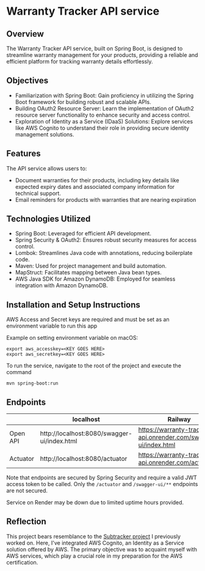 # Warranty Tracker API service

## Overview
The Warranty Tracker API service, built on Spring Boot, is designed to streamline warranty management for your products, providing a reliable and efficient platform for tracking warranty details effortlessly.

## Objectives
* Familiarization with Spring Boot: Gain proficiency in utilizing the Spring Boot framework for building robust and scalable APIs.
* Building OAuth2 Resource Server: Learn the implementation of OAuth2 resource server functionality to enhance security and access control.
* Exploration of Identity as a Service (IDaaS) Solutions: Explore services like AWS Cognito to understand their role in providing secure identity management solutions.

## Features
The API service allows users to:

* Document warranties for their products, including key details like expected expiry dates and associated company information for technical support.
* Email reminders for products with warranties that are nearing expiration


## Technologies Utilized
* Spring Boot: Leveraged for efficient API development.
* Spring Security & OAuth2: Ensures robust security measures for access control.
* Lombok: Streamlines Java code with annotations, reducing boilerplate code.
* Maven: Used for project management and build automation.
* MapStruct: Facilitates mapping between Java bean types.
* AWS Java SDK for Amazon DynamoDB: Employed for seamless integration with Amazon DynamoDB.
  


## Installation and Setup Instructions
AWS Access and Secret keys are required and must be set as an environment variable to run this app

Example on setting environment variable on macOS:
```
export aws_accesskey=<KEY GOES HERE>
export aws_secretkey=<KEY GOES HERE>
```

To run the service, navigate to the root of the project and execute the command

```
mvn spring-boot:run
```
## Endpoints
|          | localhost                                   | Railway                                                     |
|----------|---------------------------------------------|-------------------------------------------------------------|
| Open API | http://localhost:8080/swagger-ui/index.html | https://warranty-tracker-api.onrender.com/swagger-ui/index.html |
| Actuator | http://localhost:8080/actuator              | https://warranty-tracker-api.onrender.com/actuator              |

Note that endpoints are secured by Spring Security and require a valid JWT access token to be called. Only the `/actuator` and `/swagger-ui/**` endpoints are not secured. 

Service on Render may be down due to limited uptime hours provided.

## Reflection

This project bears resemblance to the [Subtracker project](https://github.com/649000/subtracker-rest-api) I previously worked on. Here, I've integrated AWS Cognito, an Identity as a Service solution offered by AWS. The primary objective was to acquaint myself with AWS services, which play a crucial role in my preparation for the AWS certification.
